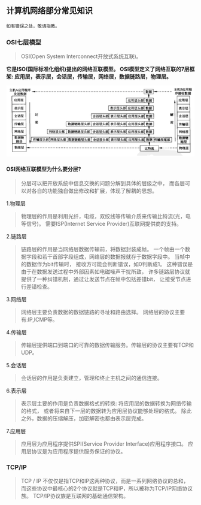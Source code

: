 ## 计算机网络部分常见知识

````text
如有错误之处，敬请指教。
````


### OSI七层模型
>OSI(Open System Interconnect开放式系统互联)。

**它是ISO(国际标准化组织)提出的网络互联模型。
OSI模型定义了网络互联的7层框架:
应用层，表示层，会话层，传输层，网络层，数据链路层，物理层。**

![OSI7层模型](../img/OSI%207层模型.png)

#### OSI网络互联模型为什么要分层?
>分层可以把开放系统中信息交换的问题分解到具体的层级之中，
>而各层可以对各自的功能独自做出修改和扩展，体现了解耦的思想。

1.物理层
>物理层的作用是利用光纤，电缆，双绞线等传输介质来传输比特流(光，电等信号)。
>需要ISP(Internet Service Provider)互联网提供商的支持。

2.链路层
>链路层的作用是当网络层数据传输前，将数据封装成帧。
>一个帧由一个数据字段和若干首部字段组成，网络层的数据报就存于数据字段中。
>当帧中的数据作为bit传输时，
>接收方可能会判断错误，如0判断成1。
>这种错误是由于在数据发送过程中外部因素如电磁噪声干扰所致，
>许多链路层协议就提供了一种纠错机制，通过让发送节点在帧中包括差错bit，
>让接受节点进行差错检查。

3.网络层
>网络层主要负责数据的数据链路的寻址和路由选择。
>网络层的协议主要有:IP,ICMP等。

4.传输层
>传输层提供端口到端口的可靠的数据传输服务。传输层的协议主要有TCP和UDP。

5.会话层
>会话层的作用是负责建立，管理和终止主机之间的通信连接。

6.表示层
>表示层主要的作用是负责数据格式的转换:
>将应用层的数据转换为网络传输的格式，
>或者将来自下一层的数据转为应用层协议能够处理的格式。
>除此之外，数据的压缩解压，加密解密也都由表示层完成。

7.应用层
>应用层为应用程序提供SPI(Service Provider Interface)应用程序接口。
>应用层协议是为应用程序提供服务保证的协议。

### TCP/IP
>TCP / IP 不仅仅是指TCP和IP这两种协议，而是一系列网络协议的总和，
>而这些协议中最核心的2个协议就是TCP和IP，所以被称为TCP/IP网络协议族。
>TCP/IP协议族是互联网的基础通信架构。